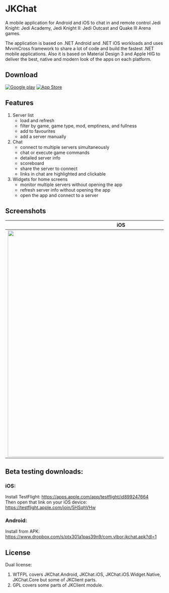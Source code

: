 # JKChat
A mobile application for Android and iOS to chat in and remote control Jedi Knight: Jedi Academy, Jedi Knight II: Jedi Outcast and Quake III Arena games.

The application is based on .NET Android and .NET iOS workloads and uses MvvmCross framework to share a lot of code and build the fastest .NET mobile applications. Also it is based on Material Design 3 and Apple HIG to deliver the best, native and modern look of the apps on each platform.

## Download
[![Google play][2]][1] [![App Store][4]][3]

  [1]: https://play.google.com/store/apps/details?id=com.vlbor.jkchat&hl=en
  [2]: http://i.imgur.com/sJmg9Nj.png (Google play)
  [3]: https://apps.apple.com/app/jkchat/id1545850673
  [4]: http://i.imgur.com/VhwhbFa.png (App Store)

## Features
1. Server list
   - load and refresh
   - filter by game, game type, mod, emptiness, and fullness
   - add to favourites
   - add a server manually
2. Chat
   - connect to multiple servers simultaneously
   - chat or execute game commands
   - detailed server info
   - scoreboard
   - share the server to connect
   - links in chat are highlighted and clickable
3. Widgets for home screens
   - monitor multiple servers without opening the app
   - refresh server info without opening the app
   - open the app and connect to a server

## Screenshots
| iOS | Android |
| --- | --- |
| <img src="https://jkhub.org/uploads/monthly_2023_09/IMG_1730.png.de10248d003eb2b63a4e1c08f7d810a2.png" height="720"/> | <img src="https://jkhub.org/uploads/monthly_2023_09/Screenshot_20230922-042858_JKChatAndroid.png.6680683cf879fab798987deaf5d2fa6d.png" height="720"/> |

## Beta testing downloads:
### iOS:
Install TestFlight: https://apps.apple.com/app/testflight/id899247664  
Then open that link on your iOS device: https://testflight.apple.com/join/5HSqhVHw
### Android:
Install from APK: https://www.dropbox.com/s/ptx301a1pas39n9/com.vlbor.jkchat.apk?dl=1

## License
Dual license:
1. WTFPL covers JKChat.Android, JKChat.iOS, JKChat.iOS.Widget.Native, JKChat.Core but some of JKClient parts.
2. GPL covers some parts of JKClient module.